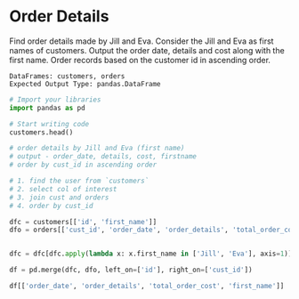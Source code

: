# Order Details

Find order details made by Jill and Eva.
Consider the Jill and Eva as first names of customers.
Output the order date, details and cost along with the first name.
Order records based on the customer id in ascending order.

```
DataFrames: customers, orders
Expected Output Type: pandas.DataFrame
```

```python
# Import your libraries
import pandas as pd

# Start writing code
customers.head()

# order details by Jill and Eva (first name)
# output - order_date, details, cost, firstname
# order by cust_id in ascending order

# 1. find the user from `customers`
# 2. select col of interest
# 3. join cust and orders
# 4. order by cust_id

dfc = customers[['id', 'first_name']]
dfo = orders[['cust_id', 'order_date', 'order_details', 'total_order_cost']]


dfc = dfc[dfc.apply(lambda x: x.first_name in ['Jill', 'Eva'], axis=1)]

df = pd.merge(dfc, dfo, left_on=['id'], right_on=['cust_id'])

df[['order_date', 'order_details', 'total_order_cost', 'first_name']]
```